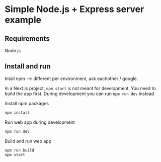 # Simple Node.js + Express server example

## Requirements
Node.js


## Install and run

Intall npm --> different per environment, ask eachother / google.

In a Next.js project, `npm start` is not meant for development. You need to build the app first.
During development you can run `npm run dev` instead

Install npm packages
```bash
npm install
```

Run web app during development
```bash
npm run dev
```


Build and run web app
```bash
npm run build
npm start
```

